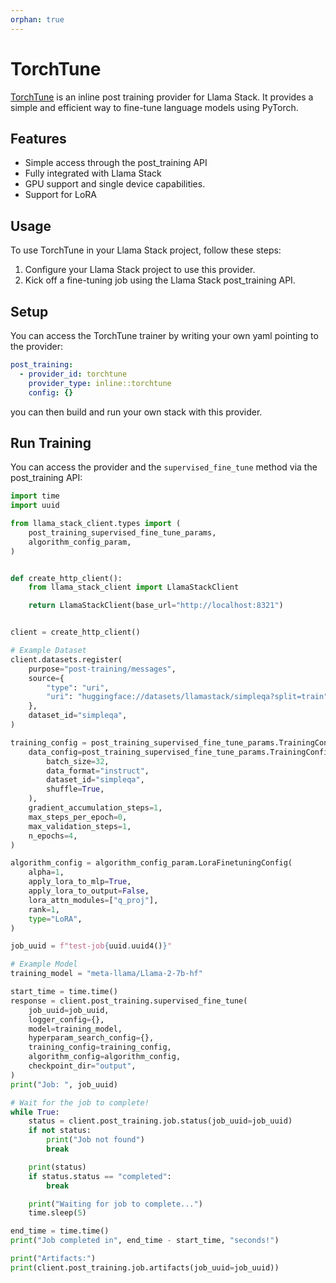 ```yaml
---
orphan: true
---
```


# TorchTune

[TorchTune](https://github.com/pytorch/torchtune) is an inline post training provider for Llama Stack. It provides a simple and efficient way to fine-tune language models using PyTorch.

## Features

- Simple access through the post_training API
- Fully integrated with Llama Stack
- GPU support and single device capabilities.
- Support for LoRA

## Usage

To use TorchTune in your Llama Stack project, follow these steps:

1. Configure your Llama Stack project to use this provider.
2. Kick off a fine-tuning job using the Llama Stack post_training API.

## Setup

You can access the TorchTune trainer by writing your own yaml pointing to the provider:

```yaml
post_training:
  - provider_id: torchtune
    provider_type: inline::torchtune
    config: {}
```

you can then build and run your own stack with this provider.

## Run Training

You can access the provider and the `supervised_fine_tune` method via the post_training API:

```python
import time
import uuid

from llama_stack_client.types import (
    post_training_supervised_fine_tune_params,
    algorithm_config_param,
)


def create_http_client():
    from llama_stack_client import LlamaStackClient

    return LlamaStackClient(base_url="http://localhost:8321")


client = create_http_client()

# Example Dataset
client.datasets.register(
    purpose="post-training/messages",
    source={
        "type": "uri",
        "uri": "huggingface://datasets/llamastack/simpleqa?split=train",
    },
    dataset_id="simpleqa",
)

training_config = post_training_supervised_fine_tune_params.TrainingConfig(
    data_config=post_training_supervised_fine_tune_params.TrainingConfigDataConfig(
        batch_size=32,
        data_format="instruct",
        dataset_id="simpleqa",
        shuffle=True,
    ),
    gradient_accumulation_steps=1,
    max_steps_per_epoch=0,
    max_validation_steps=1,
    n_epochs=4,
)

algorithm_config = algorithm_config_param.LoraFinetuningConfig(
    alpha=1,
    apply_lora_to_mlp=True,
    apply_lora_to_output=False,
    lora_attn_modules=["q_proj"],
    rank=1,
    type="LoRA",
)

job_uuid = f"test-job{uuid.uuid4()}"

# Example Model
training_model = "meta-llama/Llama-2-7b-hf"

start_time = time.time()
response = client.post_training.supervised_fine_tune(
    job_uuid=job_uuid,
    logger_config={},
    model=training_model,
    hyperparam_search_config={},
    training_config=training_config,
    algorithm_config=algorithm_config,
    checkpoint_dir="output",
)
print("Job: ", job_uuid)

# Wait for the job to complete!
while True:
    status = client.post_training.job.status(job_uuid=job_uuid)
    if not status:
        print("Job not found")
        break

    print(status)
    if status.status == "completed":
        break

    print("Waiting for job to complete...")
    time.sleep(5)

end_time = time.time()
print("Job completed in", end_time - start_time, "seconds!")

print("Artifacts:")
print(client.post_training.job.artifacts(job_uuid=job_uuid))
```
